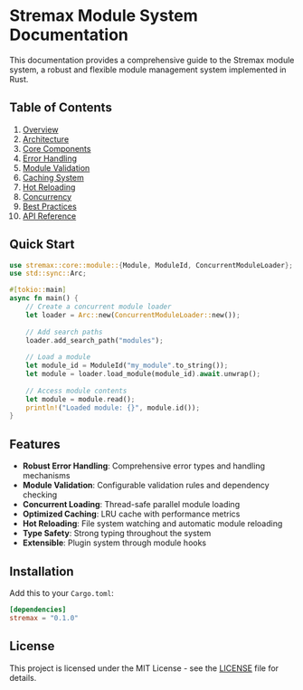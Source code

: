 # Stremax Module System Documentation

This documentation provides a comprehensive guide to the Stremax module system, a robust and flexible module management system implemented in Rust.

## Table of Contents

1. [Overview](overview.md)
2. [Architecture](architecture.md)
3. [Core Components](components.md)
4. [Error Handling](error-handling.md)
5. [Module Validation](validation.md)
6. [Caching System](caching.md)
7. [Hot Reloading](hot-reloading.md)
8. [Concurrency](concurrency.md)
9. [Best Practices](best-practices.md)
10. [API Reference](api-reference.md)

## Quick Start

```rust
use stremax::core::module::{Module, ModuleId, ConcurrentModuleLoader};
use std::sync::Arc;

#[tokio::main]
async fn main() {
    // Create a concurrent module loader
    let loader = Arc::new(ConcurrentModuleLoader::new());
    
    // Add search paths
    loader.add_search_path("modules");
    
    // Load a module
    let module_id = ModuleId("my_module".to_string());
    let module = loader.load_module(module_id).await.unwrap();
    
    // Access module contents
    let module = module.read();
    println!("Loaded module: {}", module.id());
}
```

## Features

- **Robust Error Handling**: Comprehensive error types and handling mechanisms
- **Module Validation**: Configurable validation rules and dependency checking
- **Concurrent Loading**: Thread-safe parallel module loading
- **Optimized Caching**: LRU cache with performance metrics
- **Hot Reloading**: File system watching and automatic module reloading
- **Type Safety**: Strong typing throughout the system
- **Extensible**: Plugin system through module hooks

## Installation

Add this to your `Cargo.toml`:

```toml
[dependencies]
stremax = "0.1.0"
```

## License

This project is licensed under the MIT License - see the [LICENSE](../LICENSE) file for details. 